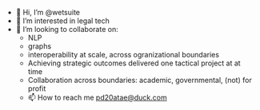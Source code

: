 - 👋 Hi, I’m @wetsuite
- 👀 I’m interested in legal tech
- 💞️ I’m looking to collaborate on:
  - NLP
  - graphs
  - interoperability at scale, across ogranizational boundaries
  - Achieving strategic outcomes delivered one tactical project at at time
  - Collaboration across boundaries: academic, governmental, (not) for profit
  - 📫 How to reach me pd20atae@duck.com

<!---
wetsuite/wetsuite is a ✨ special ✨ repository because its `README.md` (this file) appears on your GitHub profile.
You can click the Preview link to take a look at your changes.
--->
